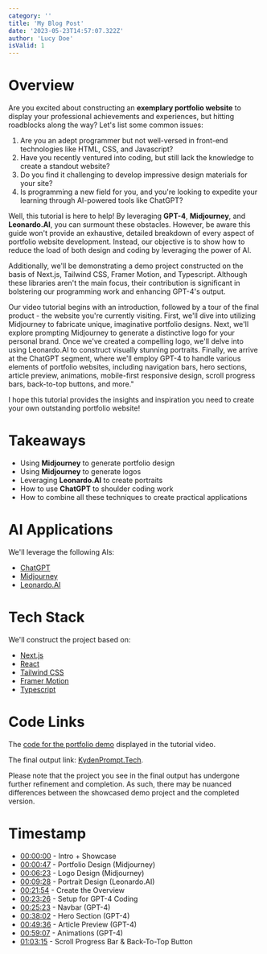 ```yaml
---
category: ''
title: 'My Blog Post'
date: '2023-05-23T14:57:07.322Z'
author: 'Lucy Doe'
isValid: 1
---
```


# Overview
Are you excited about constructing an **exemplary portfolio website** to display your professional achievements and experiences, but hitting roadblocks along the way? Let's list some common issues:

1. Are you an adept programmer but not well-versed in front-end technologies like HTML, CSS, and Javascript?
2. Have you recently ventured into coding, but still lack the knowledge to create a standout website?
3. Do you find it challenging to develop impressive design materials for your site?
4. Is programming a new field for you, and you're looking to expedite your learning through AI-powered tools like ChatGPT?

Well, this tutorial is here to help! By leveraging **GPT-4**, **Midjourney**, and **Leonardo.AI**, you can surmount these obstacles. However, be aware this guide won't provide an exhaustive, detailed breakdown of every aspect of portfolio website development. Instead, our objective is to show how to reduce the load of both design and coding by leveraging the power of AI.

Additionally, we'll be demonstrating a demo project constructed on the basis of Next.js, Tailwind CSS, Framer Motion, and Typescript. Although these libraries aren't the main focus, their contribution is significant in bolstering our programming work and enhancing GPT-4's output.

Our video tutorial begins with an introduction, followed by a tour of the final product - the website you're currently visiting. First, we'll dive into utilizing Midjourney to fabricate unique, imaginative portfolio designs. Next, we'll explore prompting Midjourney to generate a distinctive logo for your personal brand. Once we've created a compelling logo, we'll delve into using Leonardo.AI to construct visually stunning portraits. Finally, we arrive at the ChatGPT segment, where we'll employ GPT-4 to handle various elements of portfolio websites, including navigation bars, hero sections, article preview, animations, mobile-first responsive design, scroll progress bars, back-to-top buttons, and more."

I hope this tutorial provides the insights and inspiration you need to create your own outstanding portfolio website!

# Takeaways
- Using **Midjourney** to generate portfolio design
- Using **Midjourney** to generate logos
- Leveraging **Leonardo.AI** to create portraits
- How to use **ChatGPT** to shoulder coding work
- How to combine all these techniques to create practical applications

# AI Applications
We'll leverage the following AIs:
- [ChatGPT](https://chat.openai.com/)
- [Midjourney](https://www.midjourney.com/)
- [Leonardo.AI](http://leonardo.ai/)

# Tech Stack
We'll construct the project based on:
- [Next.js](https://nextjs.org/)
- [React](https://react.dev/)
- [Tailwind CSS](https://tailwindcss.com/)
- [Framer Motion](https://www.framer.com/motion/)
- [Typescript](https://www.typescriptlang.org/)

# Code Links
The [code for the portfolio demo](https://github.com/ellisxu/portfolio-demo) displayed in the tutorial video.

The final output link: [KydenPrompt.Tech](https://kydenprompt.tech/).

Please note that the project you see in the final output has undergone further refinement and completion. As such, there may be nuanced differences between the showcased demo project and the completed version.

# Timestamp
- [00:00:00](https://www.youtube.com/watch?v=HzlTp1UL4_M&t=0) - Intro + Showcase
- [00:00:47](https://www.youtube.com/watch?v=HzlTp1UL4_M&t=47) - Portfolio Design (Midjourney)
- [00:06:23](https://www.youtube.com/watch?v=HzlTp1UL4_M&t=383) - Logo Design (Midjourney)
- [00:09:28](https://www.youtube.com/watch?v=HzlTp1UL4_M&t=568) - Portrait Design (Leonardo.AI)
- [00:21:54](https://www.youtube.com/watch?v=HzlTp1UL4_M&t=1314) - Create the Overview
- [00:23:26](https://www.youtube.com/watch?v=HzlTp1UL4_M&t=1406) - Setup for GPT-4 Coding
- [00:25:23](https://www.youtube.com/watch?v=HzlTp1UL4_M&t=1523) - Navbar (GPT-4)
- [00:38:02](https://www.youtube.com/watch?v=HzlTp1UL4_M&t=2282) - Hero Section (GPT-4)
- [00:49:36](https://www.youtube.com/watch?v=HzlTp1UL4_M&t=2976) - Article Preview (GPT-4)
- [00:59:07](https://www.youtube.com/watch?v=HzlTp1UL4_M&t=3547) - Animations (GPT-4)
- [01:03:15](https://www.youtube.com/watch?v=HzlTp1UL4_M&t=3795) - Scroll Progress Bar & Back-To-Top Button